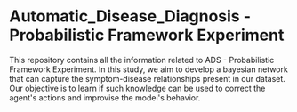# Automatic_Disease_Diagnosis - Probabilistic Framework Experiment
This repository contains all the information related to ADS - Probabilistic Framework Experiment. In this study, we aim to develop a bayesian network that can capture the symptom-disease relationships present in our dataset. Our objective is to learn if such knowledge can be used to correct the agent's actions and improvise the model's behavior.
